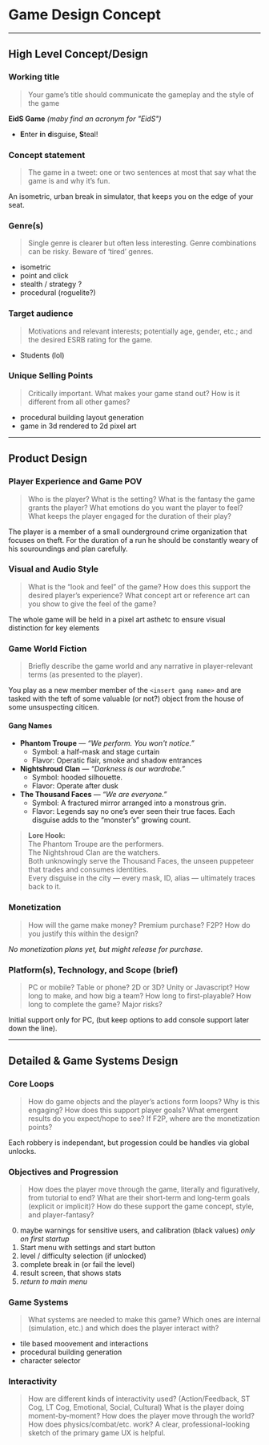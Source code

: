# Game Design Concept

---

## High Level Concept/Design

### Working title

> Your game’s title should communicate the gameplay and the style of the game

**EidS Game** _(maby find an acronym for "EidS")_

- **E**nter **i**n **d**isguise, **S**teal!

### Concept statement

> The game in a tweet: one or two sentences at most that say what the game is and why it’s fun.

An isometric, urban break in simulator, that keeps you on the edge of your seat.

### Genre(s)

> Single genre is clearer but often less interesting. Genre combinations can be risky. Beware of ‘tired’ genres.

- isometric
- point and click
- stealth / strategy ?
- procedural (roguelite?)

### Target audience

> Motivations and relevant interests; potentially age, gender, etc.; and the desired ESRB rating for the game.

- Students (lol)

### Unique Selling Points

> Critically important. What makes your game stand out? How is it different from all other games?

- procedural building layout generation
- game in 3d rendered to 2d pixel art

---

## Product Design

### Player Experience and Game POV

> Who is the player? What is the setting? What is the fantasy the game grants the player? What emotions do you want the player to feel? What keeps the player engaged for the duration of their play?

The player is a member of a small ounderground crime organization that focuses on theft. For the duration of a run he should be constantly weary of his souroundings and plan carefully.

### Visual and Audio Style

> What is the “look and feel” of the game? How does this support the desired player’s experience? What concept art or reference art can you show to give the feel of the game?

The whole game will be held in a pixel art asthetc to ensure visual distinction for key elements

### Game World Fiction

> Briefly describe the game world and any narrative in player-relevant terms (as presented to the player).

You play as a new member member of the `<insert gang name>` and are tasked with the teft of some valuable (or not?) object from the house of some unsuspecting citicen.

#### Gang Names

- **Phantom Troupe** — _“We perform. You won't notice.”_
  - Symbol: a half-mask and stage curtain
  - Flavor: Operatic flair, smoke and shadow entrances
- **Nightshroud Clan** — _“Darkness is our wardrobe.”_
  - Symbol: hooded silhouette.
  - Flavor: Operate after dusk
- **The Thousand Faces** — _“We are everyone.”_
  - Symbol: A fractured mirror arranged into a monstrous grin.
  - Flavor: Legends say no one’s ever seen their true faces. Each disguise adds to the “monster’s” growing count.

> **Lore Hook:** \
> The Phantom Troupe are the performers. \
> The Nightshroud Clan are the watchers. \
> Both unknowingly serve the Thousand Faces, the unseen puppeteer that trades and consumes identities. \
> Every disguise in the city — every mask, ID, alias — ultimately traces back to it.

### Monetization

> How will the game make money? Premium purchase? F2P? How do you justify this within the design?

_No monetization plans yet, but might release for purchase._

### Platform(s), Technology, and Scope (brief)

> PC or mobile? Table or phone? 2D or 3D? Unity or Javascript? How long to make, and how big a team? How long to first-playable? How long to complete the game? Major risks?

Initial support only for PC, (but keep options to add console support later down the line).

---

## Detailed & Game Systems Design

### Core Loops

> How do game objects and the player’s actions form loops? Why is this engaging? How does this support player goals? What emergent results do you expect/hope to see? If F2P, where are the monetization points?

Each robbery is independant, but progession could be handles via global unlocks.

### Objectives and Progression

> How does the player move through the game, literally and figuratively, from tutorial to end? What are their short-term and long-term goals (explicit or implicit)? How do these support the game concept, style, and player-fantasy?

0. maybe warnings for sensitive users, and calibration (black values) _only on first startup_
1. Start menu with settings and start button
2. level / difficulty selection (if unlocked)
3. complete break in (or fail the level)
4. result screen, that shows stats
5. _return to main menu_

### Game Systems

> What systems are needed to make this game? Which ones are internal (simulation, etc.) and which does the player interact with?

- tile based moovement and interactions
- procedural building generation
- character selector

### Interactivity

> How are different kinds of interactivity used? (Action/Feedback, ST Cog, LT Cog, Emotional, Social, Cultural) What is the player doing moment-by-moment? How does the player move through the world? How does physics/combat/etc. work? A clear, professional-looking sketch of the primary game UX is helpful.
